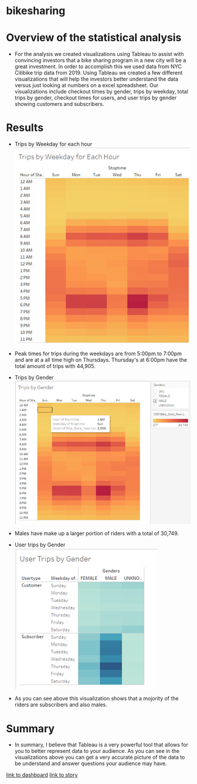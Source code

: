# bikesharing

# Overview of the statistical analysis
- For the analysis we created visualizations using Tableau to assist with convincing investors that a bike sharing program in a new city will be a great investment. In order to accomplish this we used data from NYC Citibike trip data from 2019. Using Tableau we created a few different visualizations that will help the investors better understand the data versus just looking at numbers on a excel spreadsheet. Our visualizations include checkout times by gender, trips by weekday, total trips by gender, checkout times for users, and user trips by gender showing customers and subscribers. 

# Results
- Trips by Weekday for each hour
![](Resources/tripsbyweekday.PNG)
- Peak times for trips during the weekdays are from 5:00pm to 7:00pm and are at a all time high on Thursdays. Thursday's at 6:00pm have the total amount of trips with 44,905. 

- Trips by Gender
![](Resources/tripsbygender.PNG)
- Males have make up a larger portion of riders with a total of 30,749. 

- User trips by Gender
![](Resources/usertripsbygender.PNG)
- As you can see above this visualization shows that a mojority of the riders are subscribers and also males. 

# Summary
- In summary, I believe that Tableau is a very powerful tool that allows for you to better represent data to your audience. As you can see in the visualizations above you can get a very accurate picture of the data to be understand and answer questions your audience may have.

[link to dashboard](https://public.tableau.com/app/profile/erik5653/viz/NYC_Citibike_Dashboard_16532516421440/Dashboard1)
[link to story](https://public.tableau.com/app/profile/erik5653/viz/NYC_Citibike_Story_16532518739240/NYCCitibikeStory)

